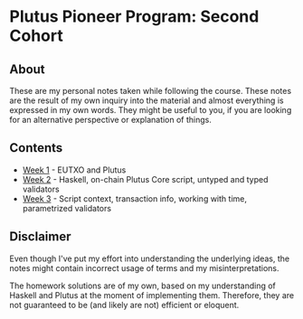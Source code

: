 # Plutus Pioneer Program: Second Cohort

## About

These are my personal notes taken while following the course. These notes are the result of my own inquiry into the material and almost everything is expressed in my own words. They might be useful to you, if you are looking for an alternative perspective or explanation of things.

## Contents

* [Week 1](./Week1/Week1.md) - EUTXO and Plutus
* [Week 2](./Week2/Week2.md) - Haskell, on-chain Plutus Core script, untyped and typed validators
* [Week 3](./Week3/Week3.md) - Script context, transaction info, working with time, parametrized validators

## Disclaimer

Even though I've put my effort into understanding the underlying ideas, the notes might contain incorrect usage of terms and my misinterpretations.

The homework solutions are of my own, based on my understanding of Haskell and Plutus at the moment of implementing them. Therefore, they are not guaranteed to be (and likely are not) efficient or eloquent.
